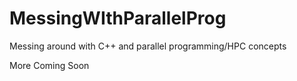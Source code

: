 # MessingWIthParallelProg
Messing around with C++ and parallel programming/HPC concepts

More Coming Soon
